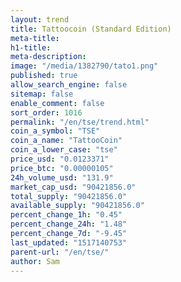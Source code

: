 ```yaml
---
layout: trend
title: Tattoocoin (Standard Edition)
meta-title: 
h1-title: 
meta-description: 
image: "/media/1382790/tato1.png"
published: true
allow_search_engine: false
sitemap: false
enable_comment: false
sort_order: 1016
permalink: "/en/tse/trend.html"
coin_a_symbol: "TSE"
coin_a_name: "TattooCoin"
coin_a_lower_case: "tse"
price_usd: "0.0123371"
price_btc: "0.00000105"
24h_volume_usd: "131.9"
market_cap_usd: "90421856.0"
total_supply: "90421856.0"
available_supply: "90421856.0"
percent_change_1h: "0.45"
percent_change_24h: "1.48"
percent_change_7d: "-9.45"
last_updated: "1517140753"
parent-url: "/en/tse/"
author: Sam
---
```


